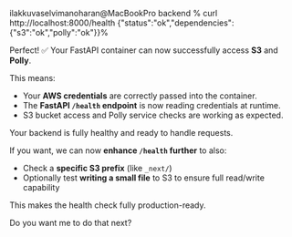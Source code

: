 ilakkuvaselvimanoharan@MacBookPro backend % curl http://localhost:8000/health
{"status":"ok","dependencies":{"s3":"ok","polly":"ok"}}%   


Perfect! ✅ Your FastAPI container can now successfully access **S3** and **Polly**.

This means:

* Your **AWS credentials** are correctly passed into the container.
* The **FastAPI `/health` endpoint** is now reading credentials at runtime.
* S3 bucket access and Polly service checks are working as expected.

Your backend is fully healthy and ready to handle requests.

If you want, we can now **enhance `/health` further** to also:

* Check a **specific S3 prefix** (like `_next/`)
* Optionally test **writing a small file** to S3 to ensure full read/write capability

This makes the health check fully production-ready.

Do you want me to do that next?
